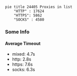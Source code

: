 
```mermaid
pie title 24405 Proxies in list
    "HTTP" : 17624
    "HTTPS": 5862
    "SOCKS" : 4580
```

### Some Info
#### Average Timeout

- mixed: 4.7s
- http: 2.8s
- https: 7.6s
- socks: 6.3s